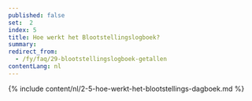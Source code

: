 ```yaml
---
published: false
set:  2
index: 5
title: Hoe werkt het Blootstellingslogboek?
summary: 
redirect_from: 
  - /fy/faq/29-blootstellingslogboek-getallen
contentLang: nl
---
```

{% include content/nl/2-5-hoe-werkt-het-blootstellings-dagboek.md %}
